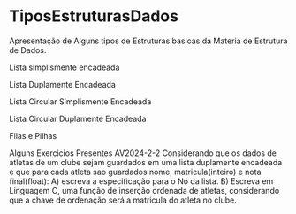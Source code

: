 # TiposEstruturasDados
Apresentação de Alguns tipos de Estruturas basicas da Materia de Estrutura de Dados.

Lista simplismente encadeada

Lista Duplamente Encadeada

Lista Circular Simplismente Encadeada

Lista Circular Duplamente Encadeada

Filas e Pilhas


Alguns Exercicios Presentes
AV2024-2-2
Considerando que os dados de atletas de um clube sejam guardados em uma lista duplamente encadeada
e que para cada atleta sao guardados nome, matricula(inteiro) e nota final(float):
A) escreva a especificação para o Nó da lista.
B) Escreva em Linguagem C, uma função de inserção ordenada de atletas, considerando que a chave
de ordenação será a matricula do atleta no clube.
